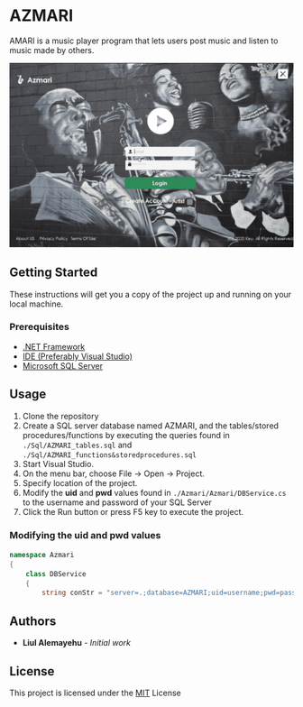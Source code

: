 # AZMARI

AMARI is a music player program that lets users post music and listen to music made by others.

![Azmari Usage](./azmari.gif)

## Getting Started

These instructions will get you a copy of the project up and running on your local machine.

### Prerequisites

- [.NET Framework](https://dotnet.microsoft.com/download/dotnet-framework)
- [IDE (Preferably Visual Studio)](https://visualstudio.microsoft.com/)
- [Microsoft SQL Server](https://www.microsoft.com/en-us/sql-server/sql-server-downloads)

## Usage

1. Clone the repository
1. Create a SQL server database named AZMARI, and the tables/stored procedures/functions by executing the queries found in
   `./Sql/AZMARI_tables.sql` and `./Sql/AZMARI_functions&storedprocedures.sql`
1. Start Visual Studio.
1. On the menu bar, choose File -> Open -> Project.
1. Specify location of the project.
1. Modify the **uid** and **pwd** values found in `./Azmari/Azmari/DBService.cs` to the username and password of your SQL Server
1. Click the Run button or press F5 key to execute the project.

### Modifying the uid and pwd values

```c#
namespace Azmari
{
    class DBService
    {
        string conStr = "server=.;database=AZMARI;uid=username;pwd=password;pooling=true; connection lifetime=120; max pool size=500";
```

## Authors

- **Liul Alemayehu** - _Initial work_

## License

This project is licensed under the [MIT](https://choosealicense.com/licenses/mit/) License
